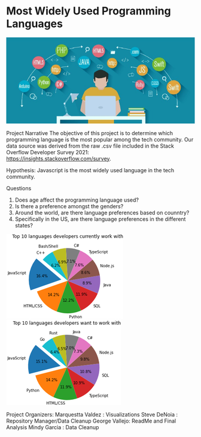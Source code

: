 # Most Widely Used Programming Languages
 
![alt txt](Images/IntroImage.jpeg)

Project Narrative
The objective of this project is to determine which programming language is the most popular among the tech community. Our data source was derived from the raw .csv file included in the Stack Overflow Developer Survey 2021: https://insights.stackoverflow.com/survey.

Hypothesis: Javascript is the most widely used language in the tech community.

Questions
1. Does age affect the programming language used?
2. Is there a preference amongst the genders?
3. Around the world, are there language preferences based on counntry?
4. Specifically in the US, are there language preferences in the different   states?

![alt txt](Images/workWITH.png)        ![alt txt](Images/WANTwork.png) 

  

  

Project Organizers:
Marquestta Valdez : Visualizations
Steve DeNoia : Repository Manager/Data Cleanup
George Vallejo: ReadMe and Final Analysis
Mindy Garcia : Data Cleanup